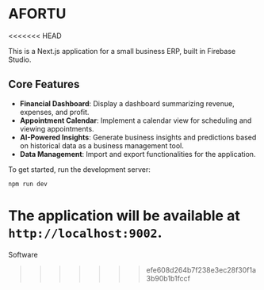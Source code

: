 # AFORTU
<<<<<<< HEAD

This is a Next.js application for a small business ERP, built in Firebase Studio.

## Core Features

- **Financial Dashboard**: Display a dashboard summarizing revenue, expenses, and profit.
- **Appointment Calendar**: Implement a calendar view for scheduling and viewing appointments.
- **AI-Powered Insights**: Generate business insights and predictions based on historical data as a business management tool.
- **Data Management**: Import and export functionalities for the application.

To get started, run the development server:

```bash
npm run dev
```

The application will be available at `http://localhost:9002`.
=======
Software
>>>>>>> efe608d264b7f238e3ec28f30f1a3b90b1b1fccf
